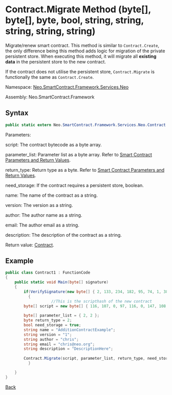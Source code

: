 # Contract.Migrate Method (byte[], byte[], byte, bool, string, string, string, string, string)

Migrate/renew smart contract. This method is similar to `Contract.Create`, the only difference being this method adds logic for migration of the private persistent store. When executing this method, it will migrate all **existing data** in the persistent store to the new contract.

If the contract does not utilise the persistent store, `Contract.Migrate` is functionally the same as `Contract.Create`.

Namespace: [Neo.SmartContract.Framework.Services.Neo](../../neo.md)

Assembly: Neo.SmartContract.Framework

## Syntax

```c#
public static extern Neo.SmartContract.Framework.Services.Neo.Contract Migrate(byte[] script, byte[] parameter_list, byte return_type, bool need_storage, string name, string version, string author, string email, string description)
```

Parameters: 

script: The contract bytecode as a byte array.

parameter_list: Parameter list as a byte array. Refer to [Smart Contract Parameters and Return Values](../../../../../Parameter.md).

return_type: Return type as a byte. Refer to [Smart Contract Parameters and Return Values](../../../../../Parameter.md).

need_storage: If the contract requires a persistent store, boolean.

name: The name of the contract as a string.

version: The version as a string.

author: The author name as a string.

email: The author email as a string.

description: The description of the contract as a string.

Return value: [Contract](../Contract.md).

## Example

```c#
public class Contract1 : FunctionCode
{
    public static void Main(byte[] signature)
    {
        if(VerifySignature(new byte[] { 2, 133, 234, 182, 95, 74, 1, 38, 228, 184, 91, 78, 93, 139, 126, 48, 58, 255, 126, 251, 54, 13, 89, 95, 46, 49, 137, 187, 144, 72, 122, 213, 170 }, signature))
          {
                    //This is the scripthash of the new contract
        byte[] script = new byte[] { 116, 107, 0, 97, 116, 0, 147, 108, 118, 107, 148, 121, 116, 81, 147, 108, 118, 107, 148, 121, 147, 116, 0, 148, 140, 108, 118, 107, 148, 114, 117, 98, 3, 0, 116, 0, 148, 140, 108, 118, 107, 148, 121, 97, 116, 140, 108, 118, 107, 148, 109, 116, 108, 118, 140, 107, 148, 109, 116, 108, 118, 140, 107, 148, 109, 108, 117, 102 }; 
      
        byte[] parameter_list = { 2, 2 };
        byte return_type = 2;
        bool need_storage = true;
        string name = "AdditionContractExample";
        string version = "1";
        string author = "chris";
        string email = "chris@neo.org";
        string description = "DescriptionHere";
      
        Contract.Migrate(script, parameter_list, return_type, need_storage, name, version, author, email, description);
          }

    }
}
```



[Back](../Contract.md)